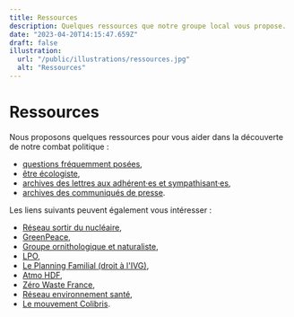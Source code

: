 ```yaml
---
title: Ressources
description: Quelques ressources que notre groupe local vous propose.
date: "2023-04-20T14:15:47.659Z"
draft: false
illustration:
  url: "/public/illustrations/ressources.jpg"
  alt: "Ressources"
---
```


# Ressources

Nous proposons quelques ressources pour vous aider dans la découverte de notre combat politique :

- [questions fréquemment posées](/ressources/faq),
- [être écologiste](/ressources/etre-ecologiste),
- [archives des lettres aux adhérent·es et sympathisant·es](https://drive.google.com/drive/u/2/folders/1ai43TauLWdLgRSBv670HBCTmJOO9UaL2),
- [archives des communiqués de presse](https://drive.google.com/drive/u/2/folders/1dGPkrksHbigVHMNse1RjjAlvJsbcsI8y).

Les liens suivants peuvent également vous intéresser :

- [Réseau sortir du nucléaire](https://www.sortirdunucleaire.org/),
- [GreenPeace](https://www.greenpeace.fr/),
- [Groupe ornithologique et naturaliste](https://gon.fr/gon/section-la-gorgebleue/),
- [LPO](https://www.lpo.fr/),
- [Le Planning Familial (droit à l'IVG)](https://www.planning-familial.org/fr),
- [Atmo HDF](https://www.atmo-hdf.fr/),
- [Zéro Waste France](https://zerowastefrance.org),
- [Réseau environnement santé](http://www.reseau-environnement-sante.fr/),
- [Le mouvement Colibris](https://www.colibris-lemouvement.org/).
